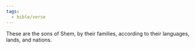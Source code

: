 ```yaml
---
tags:
  - bible/verse
---
```

These are the sons of Shem, by their families, according to their languages, lands, and nations.
